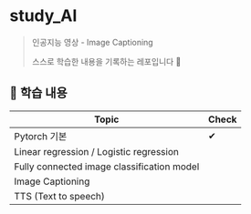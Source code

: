 # study_AI

> 인공지능 영상 - Image Captioning
>
> 스스로 학습한 내용을 기록하는 레포입니다 🦾



## 📝 학습 내용

| Topic                                      | Check |
| ------------------------------------------ | ----- |
| Pytorch 기본                               | ✔     |
| Linear regression / Logistic regression    |       |
| Fully connected image classification model |       |
| Image Captioning                           |       |
| TTS (Text to speech)                       |       |

